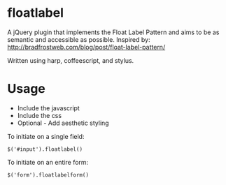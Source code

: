 floatlabel
==========

A jQuery plugin that implements the Float Label Pattern and aims to be as semantic and accessible as possible.
Inspired by: http://bradfrostweb.com/blog/post/float-label-pattern/

Written using harp, coffeescript, and stylus.

Usage
=====

* Include the javascript
* Include the css
* Optional - Add aesthetic styling

To initiate on a single field:
```
$('#input').floatlabel()
```
To initiate on an entire form:
```
$('form').floatlabelform()
```
